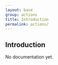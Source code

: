 ```yaml
---
layout: base
group: actions
title: Introduction
permalink: actions/
---
```


## Introduction

<p class="hint hint--error">No documentation yet.</p>